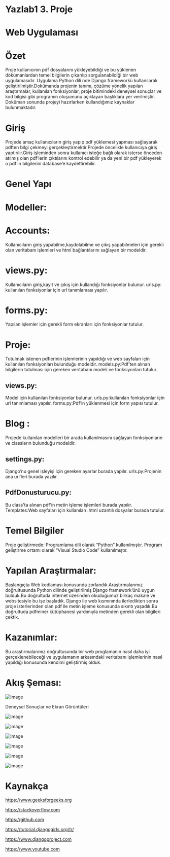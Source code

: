 # Yazlab1 3. Proje    

# Web Uygulaması 

# Özet
Proje kullanıcının pdf dosyalarını yükleyebildiği ve bu yüklenen dökümanlardan temel bilgilerin çıkarılıp sorgulanabildiği bir web uygulamasıdır. Uygulama Python dili nde Django frameworkü kullanılarak geliştirilmiştir.Dokümanda projenin tanımı, çözüme yönelik yapılan araştırmalar, kullanılan fonksiyonlar, proje bitimindeki deneysel sonuçlar ve kod bilgisi gibi programın oluşumunu açıklayan başlıklara yer verilmiştir. Doküman sonunda projeyi hazırlarken kullandığımız kaynaklar bulunmaktadır.
# Giriş
Projede amaç kullanıcıların giriş yapıp pdf yüklemesi yapması sağlayarak pdften bilgi çekmeyi gerçekleştirmektir.Projede öncelikle kullanıcıya giriş yaptırılır.Giriş işleminden sonra kullanıcı isteğe bağlı olarak isterse önceden atılmış olan pdf’lerin çıktılarını kontrol edebilir ya da yeni bir pdf yükleyerek o pdf’in bilgilerini database’e kaydettirebilir.


# Genel Yapı

# Modeller:
# Accounts: 
Kullanıcıların giriş yapabilme,kaydolabilme ve çıkış yapabilmeleri için gerekli olan veritabanı işlemleri ve html bağlantılarını sağlayan bir modeldir.
# views.py: 
Kullanıcıların giriş,kayıt ve çıkış için kullandığı fonksiyonlar bulunur. urls.py: kullanılan fonksiyonlar için url tanımlaması yapılır.
# forms.py:
Yapılan işlemler için gerekli form ekranları için fonksiyonlar tutulur.

# Proje:

Tutulmak istenen pdflerinin işlemlerinin yapıldığı ve web sayfaları için kullanılan fonksiyonları bulunduğu modeldir.
models.py:Pdf’ten alınan bilgilerin tutulması için gereken veritabanı modeli ve fonksiyonları tutulur.

## views.py:
Model için kullanılan fonksiyonlar bulunur. urls.py:kullanılan fonksiyonlar için url tanımlaması yapılır. forms.py:Pdf’in yüklenmesi için form yapısı tutulur.
# Blog : 
Projede kullanılan modelleri bir arada kullanılmasını sağlayan fonksiyonların ve classların bulunduğu modeldir.
## settings.py:
Django’nu genel işleyişi için gereken ayarlar burada yapılır. 
urls.py:Projenin ana url’leri burada yazılır.

## PdfDonusturucu.py:
Bu class’ta alınan pdf’in metin işleme işlemleri burada yapılır. Templates:Web sayfaları için kullanılan .html uzantılı dosyalar burada tutulur.

# Temel Bilgiler
Proje geliştirmede:
Programlama dili olarak “Python” kullanılmıştır.
Program geliştirme ortamı olarak “Visual Studio Code” kullanılmıştır.

# Yapılan Araştırmalar:
Başlangıçta Web kodlaması konusunda zorlandık.Araştırmalarımız doğrultusunda Python dilinde geliştirilmiş Django framework’ünü uygun bulduk.Bu doğrultuda internet üzerinden okuduğumuz birkaç makale ve websitesiyle bu işe başladık.
Django ile web kısmınında ilerledikten sonra proje isterlerinden olan pdf ile metin işleme konusunda sıkıntı yaşadık.Bu doğrultuda pdfminer kütüphanesi yardımıyla metinden gerekli olan bilgileri çektik.

# Kazanımlar:
Bu araştırmalarımız doğrultusunda bir web proglamanın nasıl daha iyi gerçeklenebileceği ve uygulamanın arkasındaki veritabanı işlemlerinin nasıl yapıldığı konusunda kendimi geliştirmiş olduk.

# Akış Şeması:

![image](https://user-images.githubusercontent.com/58952369/180186469-e840e858-15c9-43f4-9e11-9d3a65e4b7a8.png)

Deneysel Sonuçlar ve Ekran Görüntüleri

![image](https://user-images.githubusercontent.com/58952369/180186522-15275788-495a-4ec7-b60a-5fdf655af1d7.png)


![image](https://user-images.githubusercontent.com/58952369/180186555-faaae661-2b78-40c8-a0e8-6a7ed0492f87.png)


![image](https://user-images.githubusercontent.com/58952369/180186571-cdc5ed74-a059-4813-a541-b833d2fc3190.png)


![image](https://user-images.githubusercontent.com/58952369/180186608-27b3036b-f22b-466d-bfae-feb40c417dd5.png)


![image](https://user-images.githubusercontent.com/58952369/180186646-6ec8f378-8c34-4e58-a75f-5fb3083acce1.png)


![image](https://user-images.githubusercontent.com/58952369/180186686-69bba0c9-8919-4ace-93f7-e918fe395aa1.png)





# Kaynakça 
https://www.geeksforgeeks.org 

https://stackoverflow.com 

https://github.com 

https://tutorial.djangogirls.org/tr/ 

https://www.djangoproject.com 

https://www.youtube.com
